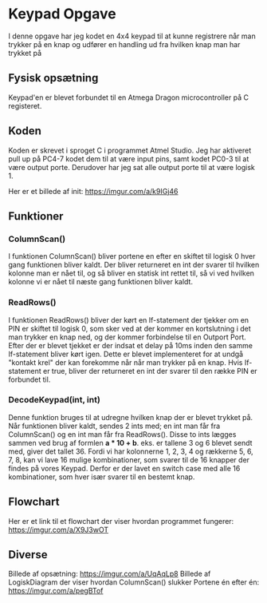 # Keypad Opgave

I denne opgave har jeg kodet en 4x4 keypad til at kunne registrere når man trykker på en knap og udfører en handling ud fra hvilken knap man har trykket på


## Fysisk opsætning

Keypad'en er blevet forbundet til en Atmega Dragon microcontroller på C registeret. 

## Koden

Koden er skrevet i sproget C i programmet Atmel Studio. 
Jeg har aktiveret pull up på PC4-7 kodet dem til at være input pins, samt kodet PC0-3 til at være output porte. 
Derudover har jeg sat alle output porte til at være logisk 1. 

Her er et billede af init: https://imgur.com/a/k9IGj46

## Funktioner 
### ColumnScan()

I funktionen ColumnScan() bliver portene en efter en skiftet til logisk 0 hver gang funktionen bliver kaldt. Der bliver returneret en int der svarer til hvilken kolonne man er nået til, og så bliver en statisk int rettet til, så vi ved hvilken kolonne vi er nået til næste gang funktionen bliver kaldt.

### ReadRows()

I funktionen ReadRows() bliver der kørt en If-statement der tjekker om en PIN er skiftet til logisk 0, som sker ved at der kommer en kortslutning i det man trykker en knap ned, og der kommer forbindelse til en Outport Port. Efter der er blevet tjekket er der indsat et delay på 10ms inden den samme If-statement bliver kørt igen. Dette er blevet implementeret for at undgå "kontakt krel" der kan forekomme når når man trykker på en knap. Hvis If-statement er true, bliver der returneret en int der svarer til den række PIN er forbundet til.

### DecodeKeypad(int, int)
Denne funktion bruges til at udregne hvilken knap der er blevet trykket på. Når funktionen bliver kaldt, sendes 2 ints med; en int man får fra ColumnScan() og en int man får fra ReadRows(). Disse to ints lægges sammen ved brug af formlen **a * 10 + b**. eks. er tallene 3 og 6 blevet sendt med, giver det tallet 36. Fordi vi har kolonnerne 1, 2, 3, 4 og rækkerne 5, 6, 7, 8, kan vi lave 16 mulige kombinationer, som svarer til de 16 knapper der findes på vores Keypad. Derfor er der lavet en switch case med alle 16 kombinationer, som hver især svarer til en bestemt knap. 

## Flowchart
Her er et link til et flowchart der viser hvordan programmet fungerer: https://imgur.com/a/X9J3wOT

## Diverse
Billede af opsætning: https://imgur.com/a/UqAqLp8
Billede af LogiskDiagram der viser hvordan ColumnScan() slukker Portene én efter én: https://imgur.com/a/pegBTof


